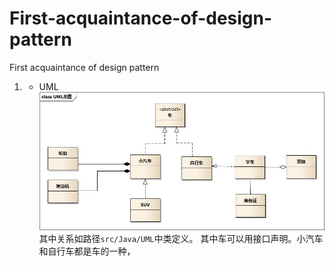 # First-acquaintance-of-design-pattern
First acquaintance of design pattern
1. * UML
![Image text](./src/Resource/image/UML.jpg)
其中关系如路径`src/Java/UML`中类定义。
其中车可以用接口声明。小汽车和自行车都是车的一种，
